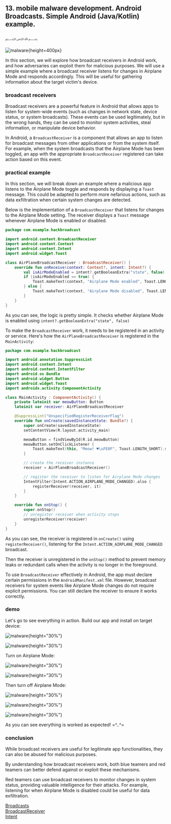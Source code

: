 ## 13. mobile malware development. Android Broadcasts. Simple Android (Java/Kotlin) example.

﷽

![malware](./images/12/2025-05-18_16-48.png){height=400px}    

In this section, we will explore how broadcast receivers in Android work, and how adversaries can exploit them for malicious purposes. We will use a simple example where a broadcast receiver listens for changes in Airplane Mode and responds accordingly. This will be useful for gathering information about the target victim's device.     

### broadcast receivers

Broadcast receivers are a powerful feature in Android that allows apps to listen for system-wide events (such as changes in network state, device status, or system broadcasts). These events can be used legitimately, but in the wrong hands, they can be used to monitor system activities, steal information, or manipulate device behavior.     

In Android, a `BroadcastReceiver` is a component that allows an app to listen for broadcast messages from other applications or from the system itself. For example, when the system broadcasts that the Airplane Mode has been toggled, an app with the appropriate `BroadcastReceiver` registered can take action based on this event.    

### practical example

In this section, we will break down an example where a malicious app listens to the Airplane Mode toggle and responds by displaying a `Toast` message. This could be adapted to perform more nefarious actions, such as data exfiltration when certain system changes are detected.     

Below is the implementation of a `BroadcastReceiver` that listens for changes to the Airplane Mode setting. The receiver displays a `Toast` message whenever Airplane Mode is enabled or disabled.    

```kotlin
package com.example.hackbroadcast

import android.content.BroadcastReceiver
import android.content.Context
import android.content.Intent
import android.widget.Toast

class AirPlaneBroadcastReceiver : BroadcastReceiver() {
    override fun onReceive(context: Context?, intent: Intent?) {
        val isAirModeEnabled = intent?.getBooleanExtra("state", false)
        if (isAirModeEnabled == true) {
            Toast.makeText(context, "Airplane Mode enabled", Toast.LENGTH_LONG).show()
        } else {
            Toast.makeText(context, "Airplane Mode disabled", Toast.LENGTH_LONG).show()
        }
    }
}
```

As you can see, the logic is pretty simple. It checks whether Airplane Mode is enabled using `intent?.getBooleanExtra("state", false)`     

To make the `BroadcastReceiver` work, it needs to be registered in an activity or service. Here's how the `AirPlaneBroadcastReceiver` is registered in the `MainActivity`:    

```kotlin
package com.example.hackbroadcast

import android.annotation.SuppressLint
import android.content.Intent
import android.content.IntentFilter
import android.os.Bundle
import android.widget.Button
import android.widget.Toast
import androidx.activity.ComponentActivity

class MainActivity : ComponentActivity() {
    private lateinit var meowButton: Button
    lateinit var receiver: AirPlaneBroadcastReceiver

    @SuppressLint("UnspecifiedRegisterReceiverFlag")
    override fun onCreate(savedInstanceState: Bundle?) {
        super.onCreate(savedInstanceState)
        setContentView(R.layout.activity_main)

        meowButton = findViewById(R.id.meowButton)
        meowButton.setOnClickListener {
            Toast.makeText(this, "Meow! ♥️\uFE0F", Toast.LENGTH_SHORT).show()
        }

        // create the receiver instance
        receiver = AirPlaneBroadcastReceiver()

        // register the receiver to listen for Airplane Mode changes
        IntentFilter(Intent.ACTION_AIRPLANE_MODE_CHANGED).also {
            registerReceiver(receiver, it)
        }
    }

    override fun onStop() {
        super.onStop()
        // unregister receiver when activity stops
        unregisterReceiver(receiver)
    }
}
```

As you can see, the receiver is registered in `onCreate()` using `registerReceiver()`, listening for the `Intent.ACTION_AIRPLANE_MODE_CHANGED` broadcast.    

Then the receiver is unregistered in the `onStop()` method to prevent memory leaks or redundant calls when the activity is no longer in the foreground.    

To use `BroadcastReceiver` effectively in Android, the app must declare certain permissions in the `AndroidManifest.xml` file. However, broadcast receivers for system events like Airplane Mode changes do not require explicit permissions. You can still declare the receiver to ensure it works correctly.    

### demo

Let's go to see everything in action. Build our app and install on target device:     

![malware](./images/13/photo_2025-05-18_19-36-07.jpg){height="30%"}       

![malware](./images/13/photo_2025-05-18_19-36-40.jpg){height="30%"}       

Turn on Airplane Mode:     

![malware](./images/13/photo_2025-05-18_19-42-03.jpg){height="30%"}       

![malware](./images/13/photo_2025-05-18_19-36-18.jpg){height="30%"}       

Then turn off Airplane Mode:     

![malware](./images/13/photo_2025-05-18_19-41-49.jpg){height="30%"}       

![malware](./images/13/photo_2025-05-18_19-36-14.jpg){height="30%"}       

![malware](./images/13/photo_2025-05-18_19-40-15.jpg){height="30%"}       

As you can see everything is worked as expected! =^..^=    

### conclusion

While broadcast receivers are useful for legitimate app functionalities, they can also be abused for malicious purposes.    

By understanding how broadcast receivers work, both blue teamers and red teamers can better defend against or exploit these mechanisms.    

Red teamers can use broadcast receivers to monitor changes in system status, providing valuable intelligence for their attacks. For example, listening for when Airplane Mode is disabled could be useful for data exfiltration.      

[Broadcasts](https://developer.android.com/develop/background-work/background-tasks/broadcasts)     
[BroadcastReceiver](https://developer.android.com/reference/android/content/BroadcastReceiver)     
[Intent](https://developer.android.com/reference/android/content/Intent)     